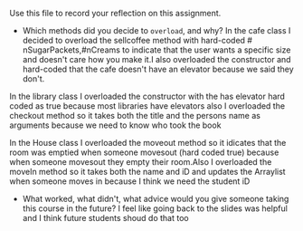 Use this file to record your reflection on this assignment.

- Which methods did you decide to `overload`, and why?
In the cafe class I decided to overload the sellcoffee method with hard-coded # nSugarPackets,#nCreams to indicate that the user wants a specific size and doesn't care how you make it.I also overloaded the constructor and hard-coded that the cafe doesn't have an elevator because we said they don't.

In the library class I overloaded the constructor with the has elevator hard coded as true because most libraries have elevators 
also I overloaded  the checkout method so it takes both the title and the persons name as arguments because we need to know who took the book 

In the House class I overloaded the moveout method so it  idicates that the room was emptied when someone movesout (hard coded true) because when someone movesout they empty their room.Also I overloaded the moveIn method so it takes both the name and iD and updates the Arraylist when someone moves in because I think we need the student iD
- What worked, what didn't, what advice would you give someone taking this course in the future?
I feel like going back to the slides was helpful and I think future students shoud do that too
